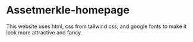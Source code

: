 # Assetmerkle-homepage
This website uses html, css from tailwind css, and google fonts to make it look more attractive and fancy.
